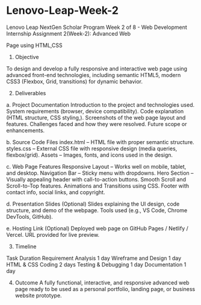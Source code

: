 # Lenovo-Leap-Week-2
Lenovo Leap NextGen Scholar Program
Week 2 of 8 - Web Development Internship
Assignment 2(Week-2): Advanced Web

Page using HTML,CSS

1. Objective

To design and develop a fully responsive and interactive web page using
advanced front-end technologies, including semantic HTML5, modern CSS3
(Flexbox, Grid, transitions) for dynamic behavior.

2. Deliverables
   
a. Project Documentation
Introduction to the project and technologies used.
System requirements (browser, device compatibility).
Code explanation (HTML structure, CSS styling,).
Screenshots of the web page layout and features.
Challenges faced and how they were resolved.
Future scope or enhancements.

b. Source Code Files
index.html – HTML file with proper semantic structure.
styles.css – External CSS file with responsive design (media queries,
flexbox/grid).
Assets – Images, fonts, and icons used in the design.

c. Web Page Features
Responsive Layout – Works well on mobile, tablet, and desktop.
Navigation Bar – Sticky menu with dropdowns.
Hero Section – Visually appealing header with call-to-action buttons.
Smooth Scroll and Scroll-to-Top features.
Animations and Transitions using CSS.
Footer with contact info, social links, and copyright.

d. Presentation Slides (Optional)
Slides explaining the UI design, code structure, and demo of the webpage.
Tools used (e.g., VS Code, Chrome DevTools, GitHub).

e. Hosting Link (Optional)
Deployed web page on GitHub Pages / Netlify / Vercel.
URL provided for live preview.

3. Timeline

Task Duration
Requirement Analysis 1 day
Wireframe and Design 1 day
HTML & CSS Coding 2 days
Testing & Debugging 1 day
Documentation 1 day

4. Outcome
A fully functional, interactive, and responsive advanced web page ready to be
used as a personal portfolio, landing page, or business website prototype.
